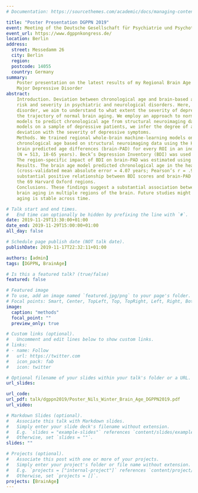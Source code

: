 ```yaml
---
# Documentation: https://sourcethemes.com/academic/docs/managing-content/

title: "Poster Presentation DGPPN 2019"
event: Meeting of the Deutsche Gesellschaft für Psychiatrie und Psychotherapie, Psychosomatik und Nervenheilkunde
event_url: https://www.dgppnkongress.de/
location: Berlin
address:
  street: Messedamm 26
  city: Berlin
  region:
  postcode: 14055
  country: Germany
summary: 
    Poster presentation on the latest results of my Regional Brain Age model and associated changes in patients with 
    Major Depressive Disorder
abstract: 
    Introduction. Deviation between chronological age and brain-based age prediction has frequently been used as an indicator of disease 
    risk and severity in psychiatric and neurological disorders. Here, in a sample of patients with major depressive 
    disorder, we aim to understand to what extent the severity of depressive symptoms is associated with a deviation from 
    the trajectory of normal brain aging. We employ an approach to normative brain age modelling which uses machine learning 
    models to predict chronological age from structural neuroimaging data in healthy individuals. Using these normative 
    models on a sample of depressive patients, we infer the degree of acceleration in brain aging and associate this 
    deviation with the severity of depressive symptoms.
    Methods. We trained regional whole-brain machine-learning models on N = 1,753 healthy adults (17-66 years) to predict 
    chronological age based on structural neuroimaging data using the Harvard Oxford atlas. We then computed individual 
    brain predicted age differences (brain-PAD) for every ROI in an independent sample of depressive patients 
    (N = 513, 18-65 years). Beck’s Depression Inventory (BDI) was used to measure symptom severity in these subjects (3). 
    The region-specific impact of BDI on brain-PAD was estimated using a multi-level Bayesian modelling approach.
    Results. The brain age model predicted chronological age in the healthy reference sample with high accuracy 
    (cross-validated mean absolute error = 4.07 years; Pearson’s r = .93). The Bayesian multi-level model revealed a 
    substantial positive relationship between BDI scores and brain-PAD (slope b = 0.40, CI(95%) = 0.02, 0.78) in 31 of 
    the 69 Harvard Oxford regions.
    Conclusions. These findings suggest a substantial association between depressive symptom severity and accelerated 
    brain aging in multiple regions of the brain. Future studies might address the question whether accelerated brain 
    aging is stable across time.

# Talk start and end times.
#   End time can optionally be hidden by prefixing the line with `#`.
date: 2019-11-29T13:30:00+01:00
date_end: 2019-11-29T15:00:00+01:00
all_day: false

# Schedule page publish date (NOT talk date).
publishDate: 2019-11-17T22:32:11+01:00

authors: [admin]
tags: [DGPPN, BrainAge]

# Is this a featured talk? (true/false)
featured: false

# Featured image
# To use, add an image named `featured.jpg/png` to your page's folder. 
# Focal points: Smart, Center, TopLeft, Top, TopRight, Left, Right, BottomLeft, Bottom, BottomRight.
image:
  caption: "methods"
  focal_point: ""
  preview_only: true

# Custom links (optional).
#   Uncomment and edit lines below to show custom links.
# links:
# - name: Follow
#   url: https://twitter.com
#   icon_pack: fab
#   icon: twitter

# Optional filename of your slides within your talk's folder or a URL.
url_slides: 

url_code:
url_pdf: talk/dgppn2019/Poster_Nils_Winter_Brain_Age_DGPPN2019.pdf
url_video:

# Markdown Slides (optional).
#   Associate this talk with Markdown slides.
#   Simply enter your slide deck's filename without extension.
#   E.g. `slides = "example-slides"` references `content/slides/example-slides.md`.
#   Otherwise, set `slides = ""`.
slides: ""

# Projects (optional).
#   Associate this post with one or more of your projects.
#   Simply enter your project's folder or file name without extension.
#   E.g. `projects = ["internal-project"]` references `content/project/deep-learning/index.md`.
#   Otherwise, set `projects = []`.
projects: [BrainAge]
---
```

